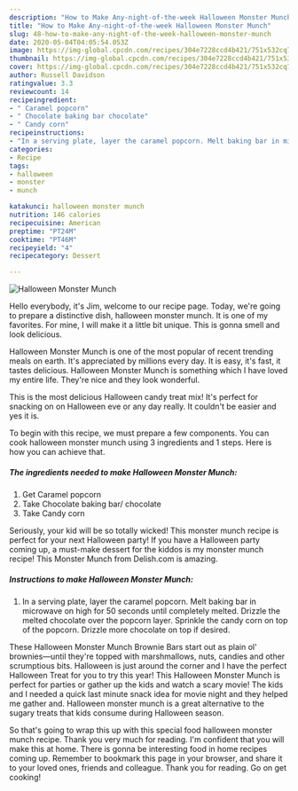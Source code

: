 ```yaml
---
description: "How to Make Any-night-of-the-week Halloween Monster Munch"
title: "How to Make Any-night-of-the-week Halloween Monster Munch"
slug: 48-how-to-make-any-night-of-the-week-halloween-monster-munch
date: 2020-05-04T04:05:54.053Z
image: https://img-global.cpcdn.com/recipes/304e7228ccd4b421/751x532cq70/halloween-monster-munch-recipe-main-photo.jpg
thumbnail: https://img-global.cpcdn.com/recipes/304e7228ccd4b421/751x532cq70/halloween-monster-munch-recipe-main-photo.jpg
cover: https://img-global.cpcdn.com/recipes/304e7228ccd4b421/751x532cq70/halloween-monster-munch-recipe-main-photo.jpg
author: Russell Davidson
ratingvalue: 3.3
reviewcount: 14
recipeingredient:
- " Caramel popcorn"
- " Chocolate baking bar chocolate"
- " Candy corn"
recipeinstructions:
- "In a serving plate, layer the caramel popcorn. Melt baking bar in microwave on high for 50 seconds until completely melted. Drizzle the melted chocolate over the popcorn layer. Sprinkle the candy corn on top of the popcorn. Drizzle more chocolate on top if desired."
categories:
- Recipe
tags:
- halloween
- monster
- munch

katakunci: halloween monster munch 
nutrition: 146 calories
recipecuisine: American
preptime: "PT24M"
cooktime: "PT46M"
recipeyield: "4"
recipecategory: Dessert

---
```



![Halloween Monster Munch](https://img-global.cpcdn.com/recipes/304e7228ccd4b421/751x532cq70/halloween-monster-munch-recipe-main-photo.jpg)

Hello everybody, it's Jim, welcome to our recipe page. Today, we're going to prepare a distinctive dish, halloween monster munch. It is one of my favorites. For mine, I will make it a little bit unique. This is gonna smell and look delicious.

Halloween Monster Munch is one of the most popular of recent trending meals on earth. It's appreciated by millions every day. It is easy, it's fast, it tastes delicious. Halloween Monster Munch is something which I have loved my entire life. They're nice and they look wonderful.

This is the most delicious Halloween candy treat mix! It&#39;s perfect for snacking on on Halloween eve or any day really. It couldn&#39;t be easier and yes it is.


To begin with this recipe, we must prepare a few components. You can cook halloween monster munch using 3 ingredients and 1 steps. Here is how you can achieve that.

<!--inarticleads1-->

##### The ingredients needed to make Halloween Monster Munch:

1. Get  Caramel popcorn
1. Take  Chocolate baking bar/ chocolate
1. Take  Candy corn


Seriously, your kid will be so totally wicked! This monster munch recipe is perfect for your next Halloween party! If you have a Halloween party coming up, a must-make dessert for the kiddos is my monster munch recipe! This Monster Munch from Delish.com is amazing. 

<!--inarticleads2-->

##### Instructions to make Halloween Monster Munch:

1. In a serving plate, layer the caramel popcorn. Melt baking bar in microwave on high for 50 seconds until completely melted. Drizzle the melted chocolate over the popcorn layer. Sprinkle the candy corn on top of the popcorn. Drizzle more chocolate on top if desired.


These Halloween Monster Munch Brownie Bars start out as plain ol&#39; brownies—until they&#39;re topped with marshmallows, nuts, candies and other scrumptious bits. Halloween is just around the corner and I have the perfect Halloween Treat for you to try this year! This Halloween Monster Munch is perfect for parties or gather up the kids and watch a scary movie! The kids and I needed a quick last minute snack idea for movie night and they helped me gather and. Halloween monster munch is a great alternative to the sugary treats that kids consume during Halloween season. 

So that's going to wrap this up with this special food halloween monster munch recipe. Thank you very much for reading. I'm confident that you will make this at home. There is gonna be interesting food in home recipes coming up. Remember to bookmark this page in your browser, and share it to your loved ones, friends and colleague. Thank you for reading. Go on get cooking!
